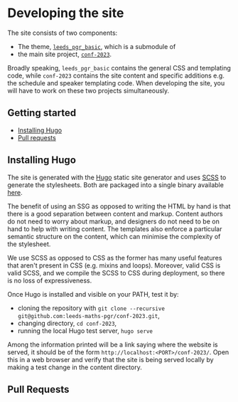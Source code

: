 # Developing the site

The site consists of two components:

+ The theme, [`leeds_pgr_basic`](https://github.com/leeds-maths-pgr/leeds_pgr_basic), which is a submodule of
+ the main site project, [`conf-2023`](https://github.com/leeds-maths-pgr/conf-2023).

Broadly speaking, `leeds_pgr_basic` contains the general CSS and templating code, while `conf-2023` contains the site content and specific additions e.g. the schedule and speaker templating code.
When developing the site, you will have to work on these two projects simultaneously.

## Getting started

+ [Installing Hugo](#installing-hugo)
+ [Pull requests](#pull-requests)


## Installing Hugo

The site is generated with the [Hugo](https://gohugo.io/) static site generator and uses [SCSS](https://sass-lang.com/) to generate the stylesheets.
Both are packaged into a single binary available [here](https://gohugo.io/installation/).

The benefit of using an SSG as opposed to writing the HTML by hand is that there is a good separation between content and markup.
Content authors do not need to worry about markup, and designers do not need to be on hand to help with writing content.
The templates also enforce a particular semantic structure on the content, which can minimise the complexity of the stylesheet.

We use SCSS as opposed to CSS as the former has many useful features that aren't present in CSS (e.g. mixins and loops).
Moreover, valid CSS is valid SCSS, and we compile the SCSS to CSS during deployment, so there is no loss of expressiveness.

Once Hugo is installed and visible on your PATH, test it by:
+ cloning the repository with `git clone --recursive git@github.com:leeds-maths-pgr/conf-2023.git`,
+ changing directory, `cd conf-2023`,
+ running the local Hugo test server, `hugo serve`

Among the information printed will be a link saying where the website is served, it should be of the form `http://localhost:<PORT>/conf-2023/`.
Open this in a web browser and verify that the site is being served locally by making a test change in the content directory.

## Pull Requests

